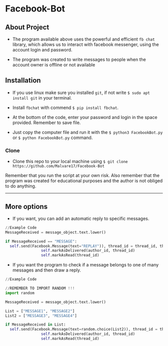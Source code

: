 # Facebook-Bot

## About Project
- The program available above uses the powerful and efficient `fb chat` library, which allows us to interact with facebook messenger, using the account login and password.

- The program was created to write messages to people when the account owner is offline or not available

## Installation

- If you use linux make sure you installed `git`, if not write `$ sudo apt install git` in your terminal.

- Install `fbchat` with commend `$ pip install fbchat`.

- At the bottom of the code, enter your password and login in the space provided. Remember to save file.

- Just copy the computer file and run it with the `$ python3 FacebookBot.py` or `$ python FacebookBot.py` command.

### Clone

- Clone this repo to your local machine using `$ git clone https://github.com/Malvare17/Facebook-Bot`

Remember that you run the script at your own risk. Also remember that the program was created for educational purposes and the author is not obliged to do anything.

---
## More options
- If you want, you can add an automatic reply to specific messages.
```python
//Example Code
MessageReceived = message_object.text.lower()

if MessageReceived == "MESSAGE":                
  self.send(Facebook.Message(text="REPLAY")), thread_id = thread_id, thread_type = thread_type)
                self.markAsDelivered(author_id, thread_id)
                self.markAsRead(thread_id)
```
- If you want the program to check if a message belongs to one of many messages and then draw a reply.
```python
//Example Code

//REMEMBER TO IMPORT RANDOM !!!
import random

MessageReceived = message_object.text.lower()

List = ["MESSAGE1", "MESSAGE2"]
List2 = ["MESSAGE3", "MESSAGE4"]

if MessageReceived in List:                
  self.send(Facebook.Message(text=random.choice(List2)), thread_id = thread_id, thread_type = thread_type)
                self.markAsDelivered(author_id, thread_id)
                self.markAsRead(thread_id)
```
